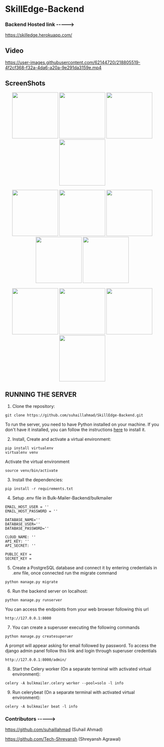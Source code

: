 # SkillEdge-Backend


### Backend Hosted link ----->

https://skilledge.herokuapp.com/


## Video



https://user-images.githubusercontent.com/62144720/218805519-4f2cf368-f32a-4da6-a20a-9e291da3159e.mp4


## ScreenShots


<p align="center">
      <img src="https://i.ibb.co/KG9b8rQ/photo-2023-02-14-21-47-24.jpg" width="150" />
  <img src="https://i.ibb.co/6P76Fjn/photo-2023-02-14-21-47-25.jpg" width="150" />
  <img src="https://i.ibb.co/sgypy0q/photo-2023-02-14-21-47-26.jpg" width="150" />
  <img src="https://i.ibb.co/09LsncF/photo-2023-02-14-21-47-27.jpg" width="150" />
</p>

<p align="center">
  <img src="https://i.ibb.co/PFD7SxC/photo-2023-02-14-21-47-16.jpg" width="150" />
  <img src="https://i.ibb.co/Bq0spSY/photo-2023-02-14-21-47-18.jpg" width="150" />
  <img src="https://i.ibb.co/Z6BXkSR/photo-2023-02-14-21-47-20.jpg" width="150" />
  <img src="https://i.ibb.co/rpQvdwp/photo-2023-02-14-21-47-21.jpg" width="150" />
  <img src="https://i.ibb.co/mBSGmgR/photo-2023-02-14-21-47-22.jpg" width="150" />
</p>
<p align="center">

  <img src="https://i.ibb.co/wzfMx1h/photo-2023-02-14-21-47-09.jpg" width="150" />
  <img src="https://i.ibb.co/v1BMM2x/photo-2023-02-14-21-47-12.jpg" width="150" />
  <img src="https://i.ibb.co/RT67Jdm/photo-2023-02-14-21-47-13.jpg" width="150" />
  <img src="https://i.ibb.co/N263Xcp/photo-2023-02-14-21-47-14.jpg" width="150" />
  
</p>

## RUNNING THE SERVER

1. Clone the repository:

```CMD
git clone https://github.com/suhaillahmad/SkillEdge-Backend.git
```

To run the server, you need to have Python installed on your machine. If you don't have it installed, you can follow the instructions [here](https://www.geeksforgeeks.org/download-and-install-python-3-latest-version/) to install it.

2. Install, Create and activate a virtual environment:

```CMD
pip install virtualenv
virtualenv venv
```

Activate the virtual environment

```CMD
source venv/bin/activate
```

3. Install the dependencies:

```CMD
pip install -r requirements.txt
```

4. Setup .env file in Bulk-Mailer-Backend/bulkmailer

```
EMAIL_HOST_USER = ''
EMAIL_HOST_PASSWORD = ''

DATABASE_NAME=''
DATABASE_USER=''
DATABASE_PASSWORD=''

CLOUD_NAME: ''
API_KEY: ''
API_SECRET: ''

PUBLIC_KEY = 
SECRET_KEY = 

```

5. Create a PostgreSQL database and connect it by entering credentials in .env file, once connected run the migrate command

```CMD
python manage.py migrate
```

6. Run the backend server on localhost:

```CMD
python manage.py runserver
```

You can access the endpoints from your web browser following this url

```url
http://127.0.0.1:8000
```

7. You can create a superuser executing the following commands

```CMD
python manage.py createsuperuer
```

A prompt will appear asking for email followed by password.
To access the django admin panel follow this link and login through superuser credentials

```url
http://127.0.0.1:8000/admin/
```

8. Start the Celery worker (On a separate terminal with activated virtual environment):

```CMD
celery -A bulkmailer.celery worker --pool=solo -l info
```

9. Run celerybeat (On a separate terminal with activated virtual environment):

```CMD
celery -A bulkmailer beat -l info
```


### Contributors ----->

https://github.com/suhaillahmad (Suhail Ahmad)

https://github.com/Tech-Shreyansh (Shreyansh Agrawal)
